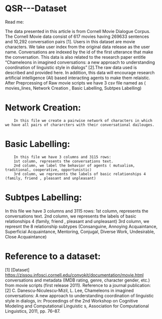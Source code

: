 # QSR---Dataset

Read me:

The data presented in this article is from Cornell Movie Dialogue Corpus. 
The Cornell Movie data consist of 617 movies having 269633 sentences and 10,292 conversation pairs [1].
Users in this dataset are movie characters. We take user index from the original data release as the user name.
Conversations are indexed by the id of the first utterance that make the conversation. 
This data is also related to the research paper entitle “Chameleons in imagined conversations: a new approach to understanding coordination of linguistic style in dialogs” [2].The raw data used is described and provided here.
In addition, this data will encourage research artificial intelligence (AI) based interacting agents to make them relaistic.
After Preprcessing of Raw movie scripts we have 3 csv file named as ( movies_lines, Network Creation , Basic Labelling, Subtpes Labelling)

# Network Creation:
        In this file we create a pairwise network of characters in which we have all pairs of chararcters with their conversational dailouges.

# Basic Labelling:
        In this file we have 3 columns and 3115 rows: 
        1st column, represents the conversations text. 
        2nd column, we label the behavior of agents ( mutualism, traditional, cooperative, opportunistic)
        3rd column, we represents the labels of basic relationships 4 (family, friend , pleasant and unpleasant)

# Subtpes Labelling:
In this file we have 3 columns and 3115 rows:
        1st column, represents the conversations text. 
        2nd column, we represents the labels of basic relationships 4 (family, friend , pleasant and unpleasant)
        3rd column, we represnt the 8 relationship subtypes (Consanguine, Annoying Acquaintance, Superficial Acquaintance,
                                                            Mentoring, Conjugal, Diverse Work, Undesirable, 
                                                            Close Acquaintance)

# Reference to a dataset:
[1] [Dataset] https://zissou.infosci.cornell.edu/convokit/documentation/movie.html conversations and metadata (IMDB rating, genre, character gender, etc.) from movie scripts (first release 2011).
Reference to a journal publication: 
[2] C. Danescu-Niculescu-Mizil, L. Lee, Chameleons in imagined conversations: A new approach to understanding coordination of linguistic style in dialogs, in: Proceedings of the 2nd Workshop on Cognitive Modeling and Computational Linguistic s, Association for Computational Linguistics, 2011, pp. 76–87.
